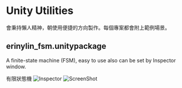 # Unity Utilities
會秉持懶人精神，朝使用便捷的方向製作。每個專案都會附上範例場景。

## erinylin_fsm.unitypackage
A finite-state machine (FSM), easy to use also can be set by Inspector window.

有限狀態機
![Inspector](https://raw.github.com/erinlin/Unity-Utilities/master/Screenshots/fsm02.jpg)
![ScreenShot](https://raw.github.com/erinlin/Unity-Utilities/master/Screenshots/fsm01.jpg)
